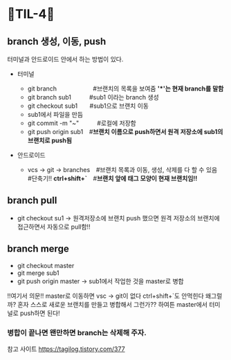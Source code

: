 # 🦄TIL-4🦄

## branch 생성, 이동, push
터미널과 안드로이드 안에서 하는 방법이 있다.

- 터미널
  - git branch　　　　　　#브랜치의 목록을 보여줌 __'*'는 현재 branch를 말함__
  - git branch sub1　　　#sub1 이라는 branch 생성
  - git checkout sub1　　#sub1으로 브랜치 이동
  - sub1에서 파일을 만듬
  - git commit -m "~"　　　#로컬에 저장함
  - git push origin sub1　#__브랜치 이름으로 push하면서 원격 저장소에 sub1의 브랜치로 push됨__ 
 
 - 안드로이드
   - vcs -> git -> branches　#브랜치 목록과 이동, 생성, 삭제를 다 할 수 있음　#단축기!! __ctrl+shift+`__　#__브랜치 앞에 태그 모양이 현재 브랜치임!!__
   
## branch pull
- git checkout su1  -> 원격저장소에 브랜치 push 했으면 원격 저장소의 브랜치에 접근하면서 자동으로 pull함!!

## branch merge
- git checkout master
- git merge sub1
- git push origin master -> sub1에서 작업한 것을 master로 병합

!!여기서 의문!!
master로 이동하면 vsc -> git이 없다 ctrl+shift+`도 안먹힌다 왜그럴까? 혼자 스스로 새로운 브랜치를 만들고 병합해서 그런가??
하여튼 master에서 터미널로 push하면 된다!

### 병합이 끝나면 왠만하면 branch는 삭제해 주자.

참고 사이트
https://tagilog.tistory.com/377
